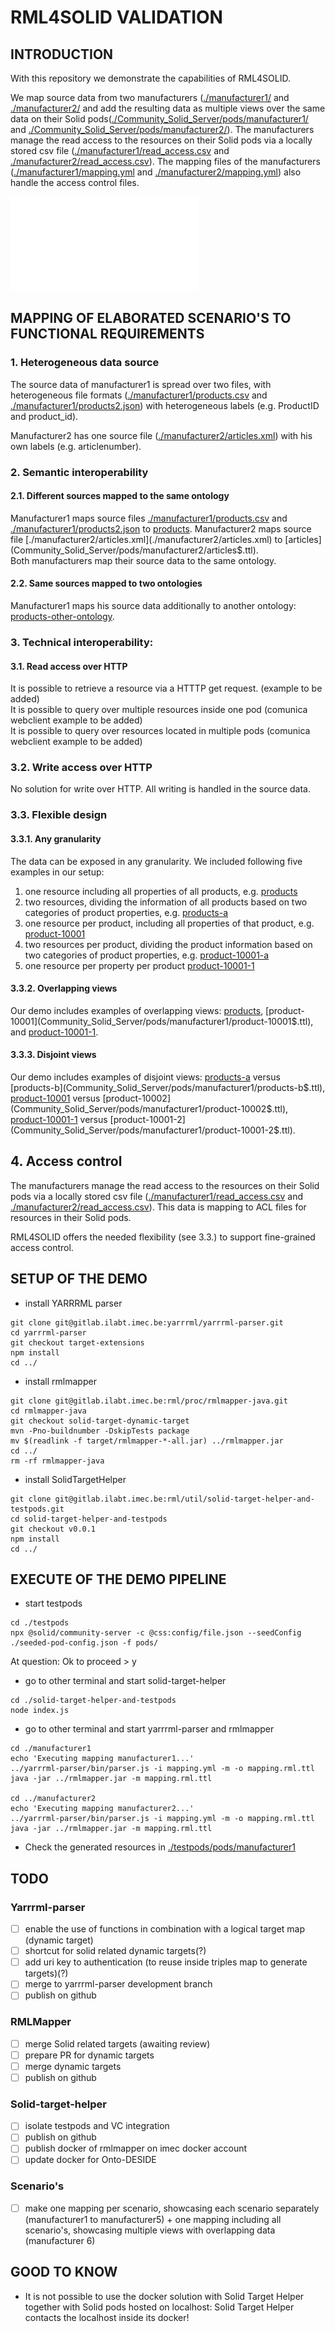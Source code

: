 # RML4SOLID VALIDATION

## INTRODUCTION

With this repository we demonstrate the capabilities of RML4SOLID. 

We map source data from two manufacturers ([./manufacturer1/](./manufacturer1/) and [./manufacturer2/](./manufacturer2/) and add the resulting data as multiple views over the same data on their Solid pods([./Community_Solid_Server/pods/manufacturer1/](./Community_Solid_Server/pods/manufacturer1/) and [./Community_Solid_Server/pods/manufacturer2/](./Community_Solid_Server/pods/manufacturer2/)). The manufacturers manage the read access to the resources on their Solid pods via a locally stored csv file ([./manufacturer1/read_access.csv](./manufacturer1/read_access.csv) and [./manufacturer2/read_access.csv](./manufacturer2/read_access.csv)). The mapping files of the manufacturers ([./manufacturer1/mapping.yml](./manufacturer1/mapping.yml) and [./manufacturer2/mapping.yml](./manufacturer2/mapping.yml)) also handle the access control files. 

![image](pipeline.pdf)

## MAPPING OF ELABORATED SCENARIO'S TO FUNCTIONAL REQUIREMENTS

### 1. Heterogeneous data source

The source data of manufacturer1 is spread over two files, with heterogeneous file formats ([./manufacturer1/products.csv](./manufacturer1/products.csv) and [./manufacturer1/products2.json](./manufacturer1/products2.json)) with heterogeneous labels (e.g. ProductID and product_id).  

Manufacturer2 has one source file ([./manufacturer2/articles.xml](./manufacturer2/articles.xml)) with his own labels (e.g. articlenumber).

### 2. Semantic interoperability

#### 2.1. Different sources mapped to the same ontology
Manufacturer1 maps source files [./manufacturer1/products.csv](./manufacturer1/products.csv) and [./manufacturer1/products2.json](./manufacturer1/products2.json) to [products](Community_Solid_Server/pods/manufacturer1/products$.ttl).  
Manufacturer2 maps source file [./manufacturer2/articles.xml](./manufacturer2/articles.xml) to [articles](Community_Solid_Server/pods/manufacturer2/articles$.ttl).  
Both manufacturers map their source data to the same ontology. 

#### 2.2. Same sources mapped to two ontologies

Manufacturer1 maps his source data additionally to another ontology: [products-other-ontology](Community_Solid_Server/pods/manufacturer1/products-other-ontology$.ttl).  

### 3. Technical interoperability:

#### 3.1. Read access over HTTP

It is possible to retrieve a resource via a HTTTP get request. (example to be added)  
It is possible to query over multiple resources inside one pod (comunica webclient example to be added)  
It is possible to query over resources located in multiple pods (comunica webclient example to be added)  

### 3.2. Write access over HTTP

No solution for write over HTTP. All writing is handled in the source data. 

### 3.3. Flexible design

#### 3.3.1. Any granularity

The data can be exposed in any granularity. We included following five examples in our setup: 
1. one resource including all properties of all products, e.g. [products](Community_Solid_Server/pods/manufacturer1/products$.ttl)
2. two resources, dividing the information of all products based on two categories of product properties, e.g. [products-a](Community_Solid_Server/pods/manufacturer1/products-a$.ttl)
3. one resource per product, including all properties of that product, e.g. [product-10001](Community_Solid_Server/pods/manufacturer1/product-10001$.ttl)
4. two resources per product, dividing the product information  based on two categories of product properties, e.g. [product-10001-a](Community_Solid_Server/pods/manufacturer1/product-10001-a$.ttl)
5. one resource per property per product  [product-10001-1](Community_Solid_Server/pods/manufacturer1/product-10001-1$.ttl)

#### 3.3.2. Overlapping views
Our demo includes examples of overlapping views: [products](Community_Solid_Server/pods/manufacturer1/products$.ttl), [product-10001](Community_Solid_Server/pods/manufacturer1/product-10001$.ttl), and [product-10001-1](Community_Solid_Server/pods/manufacturer1/product-10001-1$.ttl). 

#### 3.3.3. Disjoint views
Our demo includes examples of disjoint views: [products-a](Community_Solid_Server/pods/manufacturer1/products-a$.ttl) versus [products-b](Community_Solid_Server/pods/manufacturer1/products-b$.ttl), [product-10001](Community_Solid_Server/pods/manufacturer1/product-10001$.ttl) versus [product-10002](Community_Solid_Server/pods/manufacturer1/product-10002$.ttl), [product-10001-1](Community_Solid_Server/pods/manufacturer1/product-10001-1$.ttl) versus [product-10001-2](Community_Solid_Server/pods/manufacturer1/product-10001-2$.ttl).   

## 4. Access control 

The manufacturers manage the read access to the resources on their Solid pods via a locally stored csv file ([./manufacturer1/read_access.csv](./manufacturer1/read_access.csv) and [./manufacturer2/read_access.csv](./manufacturer2/read_access.csv)). This data is mapping to ACL files for resources in their Solid pods. 

RML4SOLID offers the needed flexibility (see 3.3.) to support fine-grained access control.    


## SETUP OF THE DEMO

- install YARRRML parser 
````shell
git clone git@gitlab.ilabt.imec.be:yarrrml/yarrrml-parser.git
cd yarrrml-parser
git checkout target-extensions
npm install
cd ../
````
- install rmlmapper
````shell
git clone git@gitlab.ilabt.imec.be:rml/proc/rmlmapper-java.git
cd rmlmapper-java
git checkout solid-target-dynamic-target
mvn -Pno-buildnumber -DskipTests package
mv $(readlink -f target/rmlmapper-*-all.jar) ../rmlmapper.jar
cd ../
rm -rf rmlmapper-java
````
- install SolidTargetHelper
````shell
git clone git@gitlab.ilabt.imec.be:rml/util/solid-target-helper-and-testpods.git
cd solid-target-helper-and-testpods
git checkout v0.0.1
npm install
cd ../
````


## EXECUTE OF THE DEMO PIPELINE

- start testpods

````shell
cd ./testpods
npx @solid/community-server -c @css:config/file.json --seedConfig ./seeded-pod-config.json -f pods/
````
At question: Ok to proceed > y

- go to other terminal and start solid-target-helper
````shell
cd ./solid-target-helper-and-testpods
node index.js
````

- go to other terminal and start yarrrml-parser and rmlmapper
````shell
cd ./manufacturer1
echo 'Executing mapping manufacturer1...'
../yarrrml-parser/bin/parser.js -i mapping.yml -m -o mapping.rml.ttl
java -jar ../rmlmapper.jar -m mapping.rml.ttl

cd ../manufacturer2
echo 'Executing mapping manufacturer2...'
../yarrrml-parser/bin/parser.js -i mapping.yml -m -o mapping.rml.ttl
java -jar ../rmlmapper.jar -m mapping.rml.ttl
````

- Check the generated resources in [./testpods/pods/manufacturer1](Community_Solid_Server/pods/manufacturer1)

## TODO 

### Yarrrml-parser
- [ ] enable the use of functions in combination with a logical target map (dynamic target)
- [ ] shortcut for solid related dynamic targets(?)
- [ ] add uri key to authentication (to reuse inside triples map to generate targets)(?)
- [ ] merge to yarrrml-parser development branch
- [ ] publish on github

### RMLMapper
- [ ] merge Solid related targets (awaiting review)
- [ ] prepare PR for dynamic targets
- [ ] merge dynamic targets
- [ ] publish on github

### Solid-target-helper
- [ ] isolate testpods and VC integration
- [ ] publish on github
- [ ] publish docker of rmlmapper on imec docker account
- [ ] update docker for Onto-DESIDE

### Scenario's
- [ ] make one mapping per scenario, showcasing each scenario separately (manufacturer1 to manufacturer5) + one mapping including all scenario's, showcasing multiple views with overlapping data  (manufacturer 6)

## GOOD TO KNOW
- It is not possible to use the docker solution with Solid Target Helper together with Solid pods hosted on localhost: Solid Target Helper contacts the localhost inside its docker!





